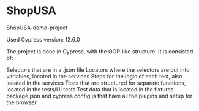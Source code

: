 # ShopUSA
ShopUSA-demo-project

Used Cypress version: 12.6.0

The project is done in Cypress, with the OOP-like structure. It is consisted of:

Selectors that are in a .json file
Locators where the selectors are put into variables, located in the services
Steps for the logic of each test, also located in the services
Tests that are structured for separate functions, located in the tests/UI tests
Test data that is located in the fixtures
package.json and cypress.config.js that have all the plugins and setup for the browser
